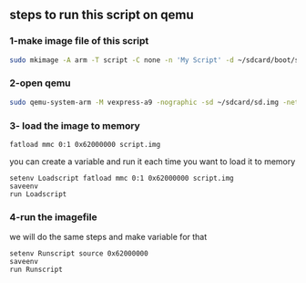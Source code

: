 ## steps to run this script on qemu

### 1-make image file of this script 
```bash
sudo mkimage -A arm -T script -C none -n 'My Script' -d ~/sdcard/boot/script.txt ~/sdcard/boot/script.img
```
### 2-open qemu
```bash
sudo qemu-system-arm -M vexpress-a9 -nographic -sd ~/sdcard/sd.img -net tap,script=./qemu-ifup.sh -net nic -kernel ~/Uboot/u-boot/u-boot
```
### 3- load the image to memory
```
fatload mmc 0:1 0x62000000 script.img
```
you  can create a variable and run it each time you want to load it to memory 
``` 
setenv Loadscript fatload mmc 0:1 0x62000000 script.img
saveenv
run Loadscript
```
### 4-run the imagefile
we will do the same steps and make variable for that
```
setenv Runscript source 0x62000000
saveenv 
run Runscript
```

